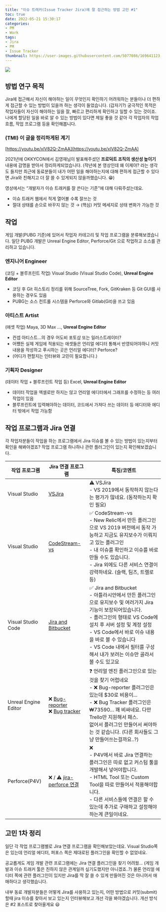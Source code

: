 ```yaml
---
title: "이슈 트래커(Issue Tracker Jira)에 잘 접근하는 방법 고민 #1"
toc: true
date: 2022-05-21 15:30:17
categories:
- PM
- Work
tags:
- Jira
- PM
- Issue Tracker
thumbnail: https://user-images.githubusercontent.com/5077086/169641123-77d65747-5d29-4a50-ac01-f5c5e9cf8375.jpg
---
```


![](https://user-images.githubusercontent.com/5077086/169641123-77d65747-5d29-4a50-ac01-f5c5e9cf8375.jpg)

## 방법 연구 목적

Jira에 접근해서 자신이 해야하는 일이 무엇인지 확인하기 어려워하는 분들이나 더 편하게 접근할 수 있는 방법이 있을까 하는 생각이 들었습니다. (갑자기?)
궁극적인 목적은 작업자들이 자신이 해야하는 일을 잘, 빠르고 편리하게 확인하고 일할 수 있는 것이죠.
나에게 할당된 일을 바로 알 수 있는 방법이 있다면 제일 좋을 것 같아 각 작업자의 작업 흐름, 작업 프로그램 등을 확인해봅니다.

### (TMI) 이 글을 정리하게된 계기

[https://youtu.be/xlV82Q-ZmAA](https://youtu.be/xlV82Q-ZmAA)

2021년에 OKKYCON에서 김영재님이 발표해주셨던 **프로덕트 조직의 생산성 높이기** 내용에 감명을 받아서 정리하게되었습니다.
(작년에 본 영상인데 왜 이제야? 라는 생각도 들지만 최근에 동료분들이 내가 어떤 일을 해야하는지에 대해 편하게 접근할 수 있다면 Jira와 친해지고 더 잘 쓸 수 있게되지 않을까했습니다. 😁)

영상에서는 “개발자가 이슈 트래커를 잘 쓴다는 기준”에 대해 다뤄주셨는데요.

- 이슈 트래커 웹에서 적게 열어볼 수록 잘쓰는 것
- 절대 상태를 손으로 바꾸지 않는 것 → (핵심) 커밋 메세지로 상태 변화가 가능한 것

## 작업

게임 개발(PUBG 기준)에 있어서 작업자 카테고리 및 작업 프로그램을 분류해보겠습니다.
일단 PUBG 개발은 Unreal Engine Editor, Perforce/Git 으로 작업하고 소스를 관리하고 있습니다. 

### 엔지니어 Engineer

(코딩 + 블루프린트 작업) Visual Studio (Visual Studio Code), **Unreal Engine Editor**

- 코딩 후 Git 히스토리 정리를 위해 SourceTree, Fork, GitKraken 등 Git GUI를 사용하는 경우도 있음
- PUBG는 소스 컨트롤 시스템을 Perforce와 Gitlab(Git)을 쓰고 있음

### 아티스트 Artist

(애셋 작업) Maya, 3D Max ..., **Unreal Engine Editor**

- 컨셉 아티스트...의 경우 어도비 포토샵 또는 일러스트레이터?
- 어쨌든 실제 게임에 적용되는 애셋들은 언리얼 에디터 통해서 반영되어야하니 커밋 내용을 작성하고 푸시하는 곳은 언리얼 에디터? Perforce?
- (어디가 편할지는 인터뷰와 고민이 필요합니다.)

### 기획자 Designer

(데이터 작업 + 블루프린트 작업 등) Excel, **Unreal Engine Editor**

- 데이터 작업을 엑셀로만 하지는 않고 언리얼 에디터에서 그래프를 수정하는 등 여러 작업이 있음
- 블루프린트에 입력해야하는 데이터, 코드에서 가져다 쓰는 데이터 등 에디터와 에디터 밖에서 작업 가능함

## 작업 프로그램과 Jira 연결

각 작업자분들이 작업을 하는 프로그램에서 Jira 이슈를 볼 수 있는 방법이 있는지부터 확인을 해봐야겠죠?
작업 프로그램 하나하나 관련 플러그인이 있는지 확인해보겠습니다.

| 작업 프로그램 | Jira 연결 프로그램 | 특징/코멘트 |
| --- | --- | --- |
| Visual Studio | [VSJira](https://marketplace.visualstudio.com/items?itemName=farmas.VSJira&ssr=false#overview) | ⚠️ VSJira<br/>- VS 2019에서 동작하지 않는다는 평가가 많네요. (동작하는지 확인 필요) |
| Visual Studio | [CodeStream-vs](https://marketplace.visualstudio.com/items?itemName=CodeStream.codestream-vs) | ✅ CodeStream-vs<br/>- New Relic에서 만든 플러그인으로 VS 2019 버전에서 동작 가능하고 지금도 유지보수가 이뤄지고 있는 플러그인<br/>- 내 이슈를 확인하고 이슈를 바로 만들 수도 있습니다.<br/>- Jira 외에도 다른 서비스 연결이 강력하네요. (슬랙, 팀즈, 트렐로 등)  |
| Visual Studio Code | [Jira and Bitbucket](https://marketplace.visualstudio.com/items?itemName=Atlassian.atlascode) | ✅ Jira and Bitbucket<br/>- 아틀라시안에서 만든 플러그인으로 유지보수 및 여러가지 Jira 기능이 보장되어있습니다.<br/>- 플러그인의 형태로 VS Code에 설치 후 서버 설정 및 계정 설정<br/>- VS Code에서 바로 이슈 내용을 바로 볼 수 있습니다<br/>- VS Code 내에서 필터를 구성해서 내가 보려는 이슈만 골라서 볼 수도 있고요 |
| Unreal Engine Editor | ❌ [Bug-reporter](https://www.unrealengine.com/marketplace/ko/product/bug-reporter)<br>❌ [Bug tracker](https://www.unrealengine.com/marketplace/ko/product/bug-tracker) | ❓ 언리얼 엔진 플러그인으로 있는 것을 찾기 어렵네요<br/>- ❌ Bug-reporter 플러그인은 있는데 $30로 비용이... <br/>- ❌ Bug Tracker 플러그인은 ₩73590... 꽤 비싸네요. 다만 Trello만 지원해서 패스.<br/>없어서 플러그인 만들어서 써야하는 것 같습니다. (다른 회사들도 그냥 만들어쓰는걸까요..?) |
| Perforce(P4V) | ❌ / ⚠️ [jira-perforce 연결](https://www.perforce.com/integrations/jira-and-perforce-integration) | ❌ <br>- P4V에서 바로 Jira 연결하는 플러그인은 따로 없고 커스텀 툴을 개발해서 넣어야합니다.<br>- HTML Tool 또는 Custom Tool을 따로 만들어서 적용해야합니다.<br>- 다른 서비스들에 연결은 할 수 있는데 추가로 구매하고 설정해야하는게 큰일이네요. |

## 고민 1차 정리

일단 각 작업 프로그램별로 Jira 연결 프로그램을 확인해보았는데요.
Visual Studio쪽은 있는데 언리얼 에디터, 퍼포스 쪽은 제대로된 플러그인을 확인할 수 없었네요.

공교롭게도 게임 개발 관련 프로그램에는 Jira 연결 플러그인을 찾기 어려웠... (게임 개발과 이슈 트래커 툴은 친하지 않은 관계일까 싶기도했지만 아니겠죠..?)
물론 언리얼 에디터 쪽에 관련 플러그인이 있지만 Jira를 딱 잘 쓸 수 있게 만들어진 것은 아니어서 애매하다고 생각했습니다.

내부 동료 개발자분들은 어떻게 Jira를 사용하고 있는지, 어떤 방법으로 커밋(submit)할때 jira 이슈를 찾아서 보고 있는지 인터뷰해보고 개선 각을 봐야겠습니다.
개선 방식은 #2 포스트로 찾아올게요 😃
